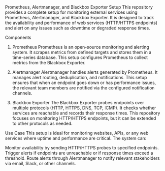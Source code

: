Prometheus, Alertmanager, and Blackbox Exporter Setup
This repository provides a complete setup for monitoring external services using Prometheus, Alertmanager, and Blackbox Exporter. It is designed to track the availability and performance of web services (HTTP/HTTPS endpoints) and alert on any issues such as downtime or degraded response times.

Components
1. Prometheus
Prometheus is an open-source monitoring and alerting system. It scrapes metrics from defined targets and stores them in a time-series database. This setup configures Prometheus to collect metrics from the Blackbox Exporter.

2. Alertmanager
Alertmanager handles alerts generated by Prometheus. It manages alert routing, deduplication, and notifications. This setup ensures that when an endpoint goes down or has performance issues, the relevant team members are notified via the configured notification channels.

3. Blackbox Exporter
The Blackbox Exporter probes endpoints over multiple protocols (HTTP, HTTPS, DNS, TCP, ICMP). It checks whether services are reachable and records their response times. This repository focuses on monitoring HTTP/HTTPS endpoints, but it can be extended to other protocols as needed.

Use Case
This setup is ideal for monitoring websites, APIs, or any web services where uptime and performance are critical. The system can:

Monitor availability by sending HTTP/HTTPS probes to specified endpoints.
Trigger alerts if endpoints are unreachable or if response times exceed a threshold.
Route alerts through Alertmanager to notify relevant stakeholders via email, Slack, or other channels.
